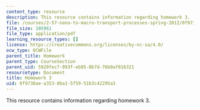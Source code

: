 ```yaml
---
content_type: resource
description: This resource contains information regarding homework 3.
file: /courses/2-57-nano-to-macro-transport-processes-spring-2012/0f9738aea3530ba15f5951b3c42295a3_MIT2_57S12_hw_3.pdf
file_size: 105961
file_type: application/pdf
learning_resource_types: []
license: https://creativecommons.org/licenses/by-nc-sa/4.0/
ocw_type: OCWFile
parent_title: Homework
parent_type: CourseSection
parent_uid: 5928fec7-993f-eb85-0b7d-76b0af816321
resourcetype: Document
title: Homework 3
uid: 0f9738ae-a353-0ba1-5f59-51b3c42295a3
---
```

This resource contains information regarding homework 3.